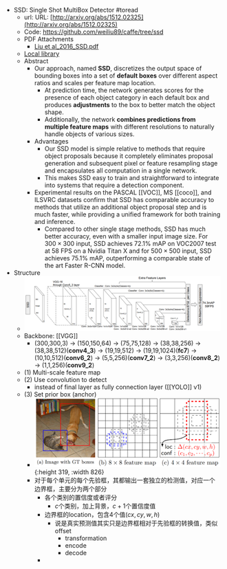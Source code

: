 - SSD: Single Shot MultiBox Detector #toread
	- url: URL: [http://arxiv.org/abs/1512.02325](http://arxiv.org/abs/1512.02325)
	- Code: https://github.com/weiliu89/caffe/tree/ssd
	- PDF Attachments
		- [Liu et al_2016_SSD.pdf](zotero://open-pdf/library/items/HAB4F9E3)
	- [Local library](zotero://select/items/1_4WLCC6FP)
	- Abstract
		- Our approach, named **SSD**, discretizes the output space of bounding boxes into a set of **default boxes** over different aspect ratios and scales per feature map location.
			- At prediction time, the network generates scores for the presence of each object category in each default box and produces **adjustments**  to the box to better match the object shape.
			- Additionally, the network **combines predictions from multiple feature maps** with different resolutions to naturally handle objects of various sizes.
		- Advantages
			- Our SSD model is simple relative to methods that require object proposals because it completely eliminates proposal generation and subsequent pixel or feature resampling stage and encapsulates all computation in a single network.
			- This makes SSD easy to train and straightforward to integrate into systems that require a detection component.
		- Experimental results on the PASCAL [[VOC]], MS [[coco]], and ILSVRC datasets confirm that SSD has comparable accuracy to methods that utilize an additional object proposal step and is much faster, while providing a unified framework for both training and inference.
			- Compared to other single stage methods, SSD has much better accuracy, even with a smaller input image size. For $300\times 300$ input, SSD achieves 72.1% mAP on VOC2007 test at 58 FPS on a Nvidia Titan X and for $500\times 500$ input, SSD achieves 75.1% mAP, outperforming a comparable state of the art Faster R-CNN model.
- Structure
	- ![image.png](../assets/image_1623332602648_0.png)
	- Backbone: [[VGG]]
		- (300,300,3) -> (150,150,64) -> (75,75,128) -> (38,38,256) -> (38,38,512)(**conv4_3**) -> (19,19,512) -> (19,19,1024)(**fc7**) -> (10,10,512)(**conv6_2**) -> (5,5,256)(**conv7_2**) -> (3,3,256)(**conv8_2**) -> (1,1,256)(**conv9_2**)
	- (1) Multi-scale feature map
	- (2) Use convolution to detect
		- instead of final layer as fully connection layer ([[YOLO]] v1)
	- (3) Set prior box (anchor)
		- ![image.png](../assets/image_1623333093184_0.png){:height 319, :width 826}
		- 对于每个单元的每个先验框，其都输出一套独立的检测值，对应一个边界框，主要分为两个部分
			- 各个类别的置信度或者评分
				- $c$个类别，加上背景，$c+1$个置信度值
			- 边界框的location，包含4个值$(cx,cy,w,h)$
				- 说是真实预测值其实只是边界框相对于先验框的转换值，类似offset
					- transformation
					- encode
					- decode
			-